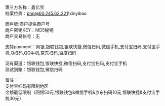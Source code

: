 ﻿第三方名称：鑫亿宝  
档案位置：php@60.245.62.221\xinyibao  
  
商戶號:商户提供商户号  
商户密钥KEY：MD5秘钥  
商户交易帐号：无  
  
支持payment：网银,银联钱包,银联快捷,微信扫码,微信手机,支付宝扫码,支付宝手机,Q扫码,QQ手机,京东扫码,百度扫码  
  
现有渠道：银联钱包,银联快捷,微信扫码,支付宝扫码,支付宝手机  
测试到账：银联钱包,微信扫码  
  
备注：  
支付宝扫码有限制地区  
金额最低限制（网银50元,银联钱包&微信手机&京东扫码10元,银联快捷&支付宝手机30元）  